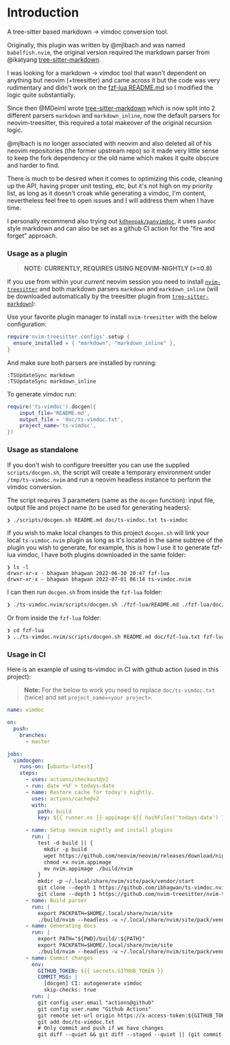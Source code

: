 # Introduction

A tree-sitter based markdown -> vimdoc conversion tool.

Originally, this plugin was written by @mjlbach and was named `babelfish.nvim`,
the original version required the markdown parser from @ikatyang
[tree-sitter-markdown](https://github.com/ikatyang/tree-sitter-markdown).

I was looking for a markdown -> vimdoc tool that wasn't dependent on anything
but neovim (+treesitter) and came across it but the code was very rudimentary
and didn't work on the [fzf-lua
README.md](https://github.com/ibhagwan/fzf-lua/blob/main/README.md) so I
modified the logic quite substantially.

Since then @MDeiml wrote
[tree-sitter-markdown](https://github.com/MDeiml/tree-sitter-markdown) which
is now split into 2 different parsers `markdown` and `markdown_inline`, now
the default parsers for neovim-treesitter, this required a total makeover of
the original recursion logic.

@mjlbach is no longer associated with neovim and also deleted all of his neovim
repositories (the former upstream repo) so it made very little sense to keep the
fork dependency or the old name which makes it quite obscure and harder to find.

There is much to be desired when it comes to optimizing this code, cleaning up
the API, having proper unit testing, etc, but it's not high on my priority list,
as long as it doesn't croak while generating a vimdoc, I'm content, nevertheless
feel free to open issues and I will address them when I have time.

I personally recommend also trying out
[`kdheepak/panvimdoc`](https://github.com/kdheepak/panvimdoc), it uses
`pandoc` style markdown and can also be set as a github CI action for the
"fire and forget" approach.


### Usage as a plugin

> **NOTE: CURRENTLY, REQUIRES USING NEOVIM-NIGHTLY (>=0.8)**

If you use from within your *current* neovim session you need to install
[`nvim-treesitter`](https://github.com/nvim-treesitter/nvim-treesitter) and
both markdown parsers `markdown` and `markdown_inline` (will be downloaded
automatically by the treesitter plugin from
[`tree-sitter-markdown`](https://github.com/MDeiml/tree-sitter-markdown)):

Use your favorite plugin manager to install `nvim-treesitter` with the below
configuration:

```lua
require'nvim-treesitter.configs'.setup {
  ensure_installed = { "markdown", "markdown_inline" },
}
```

And make sure both parsers are installed by running:
```
:TSUpdateSync markdown
:TSUpdateSync markdown_inline
```

To generate vimdoc run:
```lua
require('ts-vimdoc').docgen({
	input_file='README.md',
	output_file = 'doc/ts-vimdoc.txt',
	project_name='ts-vimdoc',
})
```

### Usage as standalone

If you don't wish to configure treesitter you can use the supplied
`scripts/docgen.sh`, the script will create a temporary environment under
`/tmp/ts-vimdoc.nvim` and run a neovim headless instance to perform the
vimdoc conversion.

The script requires 3 parameters (same as the `docgen` function): input file,
output file and project name (to be used for generating headers):
```sh
❯ ./scripts/docgen.sh README.md doc/ts-vimdoc.txt ts-vimdoc
```

If you wish to make local changes to this project `docgen.sh` will link your
local `ts-vimdoc.nvim` plugin as long as it's located in the same subtree of
the plugin you wish to generate, for example, this is how I use it to generate
fzf-lua vimdoc, I have both plugins downloaded in the same folder:

```
❯ ls -l
drwxr-xr-x - bhagwan bhagwan 2022-06-30 20:47 fzf-lua
drwxr-xr-x - bhagwan bhagwan 2022-07-01 06:14 ts-vimdoc.nvim
```
I can then run `docgen.sh` from inside the `fzf-lua` folder:
```sh
❯ ./ts-vimdoc.nvim/scripts/docgen.sh ./fzf-lua/README.md ./fzf-lua/doc/fzf-lua.txt fzf-lua
```

Or from inside the `fzf-lua` folder:
```sh
❯ cd fzf-lua
❯ ../ts-vimdoc.nvim/scripts/docgen.sh README.md doc/fzf-lua.txt fzf-lua
```

### Usage in CI

Here is an example of using ts-vimdoc in CI with github action (used in this
project):

> **Note:** For the below to work you need to replace `doc/ts-vimdoc.txt`
> (twice) and set `project_name=<your project>`.

```yaml
name: vimdoc

on:
  push:
    branches:
      - master

jobs:
  vimdocgen:
    runs-on: [ubuntu-latest]
    steps:
      - uses: actions/checkout@v2
      - run: date +%F > todays-date
      - name: Restore cache for today's nightly.
        uses: actions/cache@v2
        with:
          path: build
          key: ${{ runner.os }}-appimage-${{ hashFiles('todays-date') }}

      - name: Setup neovim nightly and install plugins
        run: |
          test -d build || {
            mkdir -p build
            wget https://github.com/neovim/neovim/releases/download/nightly/nvim.appimage
            chmod +x nvim.appimage
            mv nvim.appimage ./build/nvim
          }
          mkdir -p ~/.local/share/nvim/site/pack/vendor/start
          git clone --depth 1 https://github.com/ibhagwan/ts-vimdoc.nvim ~/.local/share/nvim/site/pack/vendor/start/ts-vimdoc.nvim
          git clone --depth 1 https://github.com/nvim-treesitter/nvim-treesitter ~/.local/share/nvim/site/pack/vendor/start/nvim-treesitter
      - name: Build parser
        run: |
          export PACKPATH=$HOME/.local/share/nvim/site
          ./build/nvim --headless -u ~/.local/share/nvim/site/pack/vendor/start/ts-vimdoc.nvim/scripts/init.lua -c "TSUpdateSync markdown" -c "TSUpdateSync markdown_inline" -c "qa"
      - name: Generating docs
        run: |
          export PATH="${PWD}/build/:${PATH}"
          export PACKPATH=$HOME/.local/share/nvim/site
          ./build/nvim --headless -u ~/.local/share/nvim/site/pack/vendor/start/ts-vimdoc.nvim/scripts/init.lua  -c "lua require('ts-vimdoc').docgen({input_file='README.md', output_file='doc/ts-vimdoc.txt', project_name='ts-vimdoc'})" -c "qa"
      - name: Commit changes
        env:
          GITHUB_TOKEN: ${{ secrets.GITHUB_TOKEN }}
          COMMIT_MSG: |
            [docgen] CI: autogenerate vimdoc
            skip-checks: true
        run: |
          git config user.email "actions@github"
          git config user.name "Github Actions"
          git remote set-url origin https://x-access-token:${GITHUB_TOKEN}@github.com/${GITHUB_REPOSITORY}.git
          git add doc/ts-vimdoc.txt
          # Only commit and push if we have changes
          git diff --quiet && git diff --staged --quiet || (git commit -m "${COMMIT_MSG}"; git push origin HEAD:${GITHUB_REF})
```
